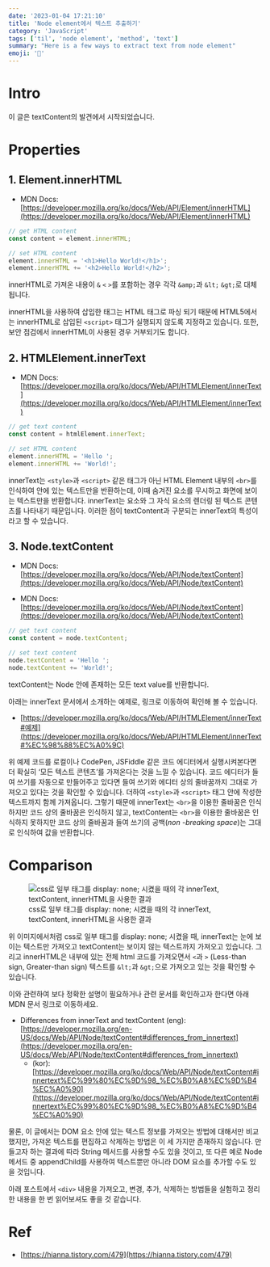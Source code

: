 ```yaml
---
date: '2023-01-04 17:21:10'
title: 'Node element에서 텍스트 추출하기'
category: 'JavaScript'
tags: ['til', 'node element', 'method', 'text']
summary: "Here is a few ways to extract text from node element"
emoji: '📇'
---
```


# Intro

이 글은 textContent의 발견에서 시작되었습니다.

# Properties

## 1. Element.innerHTML

- MDN Docs: [https://developer.mozilla.org/ko/docs/Web/API/Element/innerHTML](https://developer.mozilla.org/ko/docs/Web/API/Element/innerHTML)

```js
// get HTML content
const content = element.innerHTML;

// set HTML content
element.innerHTML = '<h1>Hello World!</h1>';
element.innerHTML += '<h2>Hello World!</h2>';
```

innerHTML로 가져온 내용이 `&` `<` `>`를 포함하는 경우 각각 `&amp;`과 `&lt;` `&gt;`로 대체됩니다.

innerHTML을 사용하여 삽입한 태그는 HTML 태그로 파싱 되기 때문에 HTML5에서는 innerHTML로 삽입된 `<script>` 태그가 실행되지 않도록 지정하고 있습니다. 또한, 보안 점검에서 innerHTML이 사용된 경우 거부되기도 합니다.

## 2. HTMLElement.innerText

- MDN Docs: [https://developer.mozilla.org/ko/docs/Web/API/HTMLElement/innerText](https://developer.mozilla.org/ko/docs/Web/API/HTMLElement/innerText)

```js
// get text content
const content = htmlElement.innerText;

// set HTML content
element.innerHTML = 'Hello ';
element.innerHTML += 'World!';
```

innerText는 `<style>`과 `<script>` 같은 태그가 아닌 HTML Element 내부의 `<br>`를 인식하여 안에 있는 텍스트만을 반환하는데, 이때 숨겨진 요소를 무시하고 화면에 보이는 텍스트만을 반환합니다. innerText는 요소와 그 자식 요소의 렌더링 된 텍스트 콘텐츠를 나타내기 때문입니다. 이러한 점이 textContent과 구분되는 innerText의 특성이라고 할 수 있습니다.

## 3. Node.textContent

- MDN Docs: [https://developer.mozilla.org/ko/docs/Web/API/Node/textContent](https://developer.mozilla.org/ko/docs/Web/API/Node/textContent)

- MDN Docs: [https://developer.mozilla.org/ko/docs/Web/API/Node/textContent](https://developer.mozilla.org/ko/docs/Web/API/Node/textContent)

```jsx
// get text content
const content = node.textContent;

// set text content
node.textContent = 'Hello ';
node.textContent += 'World!';
```

textContent는 Node 안에 존재하는 모든 text value를 반환합니다.

아래는 innerText 문서에서 소개하는 예제로, 링크로 이동하여 확인해 볼 수 있습니다.

- [https://developer.mozilla.org/ko/docs/Web/API/HTMLElement/innerText#예제](https://developer.mozilla.org/ko/docs/Web/API/HTMLElement/innerText#%EC%98%88%EC%A0%9C)

위 예제 코드를 로컬이나 CodePen, JSFiddle 같은 코드 에디터에서 실행시켜본다면 더 확실히 ‘모든 텍스트 콘텐츠’를 가져온다는 것을 느낄 수 있습니다. 코드 에디터가 들여 쓰기를 자동으로 만들어주고 있다면 들여 쓰기와 에디터 상의 줄바꿈까지 그대로 가져오고 있다는 것을 확인할 수 있습니다. 더하여 `<style>`과 `<script>` 태그 안에 작성한 텍스트까지 함께 가져옵니다. 그렇기 때문에 innerText는 `<br>`을 이용한 줄바꿈은 인식하지만 코드 상의 줄바꿈은 인식하지 않고, textContent는 `<br>`을 이용한 줄바꿈은 인식하지 못하지만 코드 상의 줄바꿈과 들여 쓰기의 공백(*non*
-*breaking space*)는 그대로 인식하여 값을 반환합니다.

# Comparison

<figure>
  <img src="./extract-text-from-node-element-1.png" alt="css로 일부 태그를 display: none; 시켰을 때의 각 innerText, textContent, innerHTML을 사용한 결과" />
  <figcaption>css로 일부 태그를 display: none; 시켰을 때의 각 innerText, textContent, innerHTML을 사용한 결과</figcaption>
</figure>

위 이미지에서처럼 css로 일부 태그를 display: none; 시켰을 때, innerText는 눈에 보이는 텍스트만 가져오고 textContent는 보이지 않는 텍스트까지 가져오고 있습니다. 그리고 innerHTML은 내부에 있는 전체 html 코드를 가져오면서 `<`과 `>` (Less-than sign, Greater-than sign) 텍스트를 `&lt;`과 `&gt;`으로 가져오고 있는 것을 확인할 수 있습니다.

이와 관련하여 보다 정확한 설명이 필요하거나 관련 문서를 확인하고자 한다면 아래 MDN 문서 링크로 이동하세요.

- Differences from innerText and textContent (eng): [https://developer.mozilla.org/en-US/docs/Web/API/Node/textContent#differences_from_innertext](https://developer.mozilla.org/en-US/docs/Web/API/Node/textContent#differences_from_innertext)
  - (kor): [https://developer.mozilla.org/ko/docs/Web/API/Node/textContent#innertext%EC%99%80%EC%9D%98_%EC%B0%A8%EC%9D%B4%EC%A0%90](https://developer.mozilla.org/ko/docs/Web/API/Node/textContent#innertext%EC%99%80%EC%9D%98_%EC%B0%A8%EC%9D%B4%EC%A0%90)

물론, 이 글에서는 DOM 요소 안에 있는 텍스트 정보를 가져오는 방법에 대해서만 비교했지만, 가져온 텍스트를 편집하고 삭제하는 방법은 이 세 가지만 존재하지 않습니다. 만들고자 하는 결과에 따라 String 메서드를 사용할 수도 있을 것이고, 또 다른 예로 Node 메서드 중 appendChild를 사용하여 텍스트뿐만 아니라 DOM 요소를 추가할 수도 있을 것입니다.

아래 포스트에서 `<div>` 내용을 가져오고, 변경, 추가, 삭제하는 방법들을 실험하고 정리한 내용을 한 번 읽어보셔도 좋을 것 같습니다.

# Ref

- [https://hianna.tistory.com/479](https://hianna.tistory.com/479)
